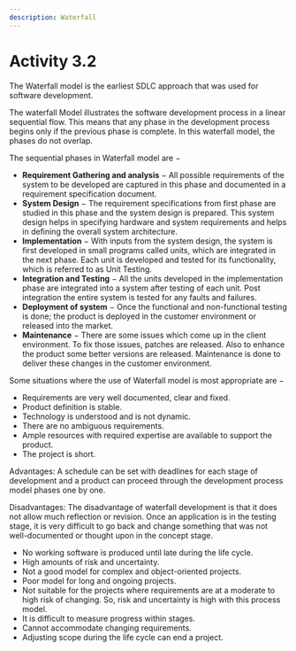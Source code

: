 ```yaml
---
description: Waterfall
---
```


# Activity 3.2

The Waterfall model is the earliest SDLC approach that was used for software development.

The waterfall Model illustrates the software development process in a linear sequential flow. This means that any phase in the development process begins only if the previous phase is complete. In this waterfall model, the phases do not overlap.

The sequential phases in Waterfall model are −

* **Requirement Gathering and analysis** − All possible requirements of the system to be developed are captured in this phase and documented in a requirement specification document.
* **System Design** − The requirement specifications from first phase are studied in this phase and the system design is prepared. This system design helps in specifying hardware and system requirements and helps in defining the overall system architecture.
* **Implementation** − With inputs from the system design, the system is first developed in small programs called units, which are integrated in the next phase. Each unit is developed and tested for its functionality, which is referred to as Unit Testing.
* **Integration and Testing** − All the units developed in the implementation phase are integrated into a system after testing of each unit. Post integration the entire system is tested for any faults and failures.
* **Deployment of system** − Once the functional and non-functional testing is done; the product is deployed in the customer environment or released into the market.
* **Maintenance** − There are some issues which come up in the client environment. To fix those issues, patches are released. Also to enhance the product some better versions are released. Maintenance is done to deliver these changes in the customer environment.

Some situations where the use of Waterfall model is most appropriate are −

* Requirements are very well documented, clear and fixed.
* Product definition is stable.
* Technology is understood and is not dynamic.
* There are no ambiguous requirements.
* Ample resources with required expertise are available to support the product.
* The project is short.

Advantages: A schedule can be set with deadlines for each stage of development and a product can proceed through the development process model phases one by one.

Disadvantages: The disadvantage of waterfall development is that it does not allow much reflection or revision. Once an application is in the testing stage, it is very difficult to go back and change something that was not well-documented or thought upon in the concept stage.

* No working software is produced until late during the life cycle.
* High amounts of risk and uncertainty.
* Not a good model for complex and object-oriented projects.
* Poor model for long and ongoing projects.
* Not suitable for the projects where requirements are at a moderate to high risk of changing. So, risk and uncertainty is high with this process model.
* It is difficult to measure progress within stages.
* Cannot accommodate changing requirements.
* Adjusting scope during the life cycle can end a project.

